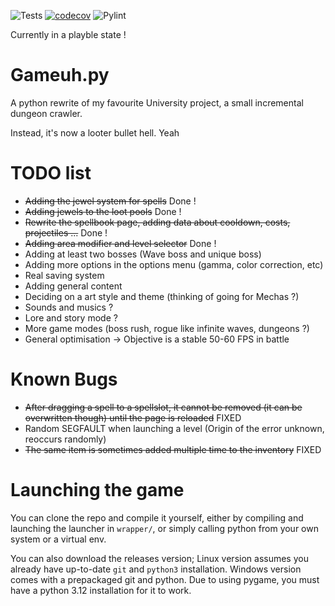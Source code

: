 ![Tests](https://github.com/NolanMascrier/Gameuh.py/actions/workflows/tests.yml/badge.svg) [![codecov](https://codecov.io/gh/NolanMascrier/Gameuh.py/branch/main/graph/badge.svg)](https://codecov.io/gh/NolanMascrier/Gameuh.py) ![Pylint](https://img.shields.io/endpoint?url=https://raw.githubusercontent.com/NolanMascrier/Gameuh.py/refs/heads/gh-pages/pylint-badge.json?refresh=true)

Currently in a playble state !
# Gameuh.py
A python rewrite of my favourite University project, a small incremental dungeon crawler.

Instead, it's now a looter bullet hell. Yeah
# TODO list
* ~~Adding the jewel system for spells~~ Done !
* ~~Adding jewels to the loot pools~~ Done !
* ~~Rewrite the spellbook page, adding data about cooldown, costs, projectiles ...~~ Done !
* ~~Adding area modifier and level selector~~ Done !
* Adding at least two bosses (Wave boss and unique boss)
* Adding more options in the options menu (gamma, color correction, etc)
* Real saving system
* Adding general content
* Deciding on a art style and theme (thinking of going for Mechas ?)
* Sounds and musics ?
* Lore and story mode ?
* More game modes (boss rush, rogue like infinite waves, dungeons ?)
* General optimisation -> Objective is a stable 50-60 FPS in battle

# Known Bugs
* ~~After dragging a spell to a spellslot, it cannot be removed (it can be overwritten though) until the page is reloaded~~ FIXED
* Random SEGFAULT when launching a level (Origin of the error unknown, reoccurs randomly)
* ~~The same item is sometimes added multiple time to the inventory~~ FIXED

# Launching the game
You can clone the repo and compile it yourself, either by compiling and launching the launcher in `wrapper/`, or simply calling python from your own system or a virtual env.

You can also download the releases version; Linux version assumes you already have up-to-date `git` and `python3` installation. Windows version comes with a prepackaged git and python. Due to using pygame, you must have a python 3.12 installation for it to work.
